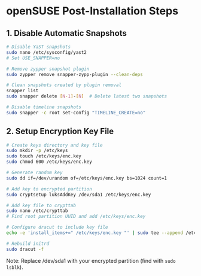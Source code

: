 # openSUSE Post-Installation Steps

## 1. Disable Automatic Snapshots
```bash
# Disable YaST snapshots
sudo nano /etc/sysconfig/yast2
# Set USE_SNAPPER=no

# Remove zypper snapshot plugin
sudo zypper remove snapper-zypp-plugin --clean-deps

# Clean snapshots created by plugin removal
snapper list
sudo snapper delete [N-1]-[N]  # Delete latest two snapshots

# Disable timeline snapshots
sudo snapper -c root set-config "TIMELINE_CREATE=no"
```

## 2. Setup Encryption Key File
```bash
# Create keys directory and key file
sudo mkdir -p /etc/keys
sudo touch /etc/keys/enc.key
sudo chmod 600 /etc/keys/enc.key

# Generate random key
sudo dd if=/dev/urandom of=/etc/keys/enc.key bs=1024 count=1

# Add key to encrypted partition
sudo cryptsetup luksAddKey /dev/sda1 /etc/keys/enc.key

# Add key file to crypttab
sudo nano /etc/crypttab
# Find root partition UUID and add /etc/keys/enc.key

# Configure dracut to include key file
echo -e 'install_items+=" /etc/keys/enc.key "' | sudo tee --append /etc/dracut.conf.d/99-root-key.conf

# Rebuild initrd
sudo dracut -f
```

Note: Replace /dev/sda1 with your encrypted partition (find with `sudo lsblk`).